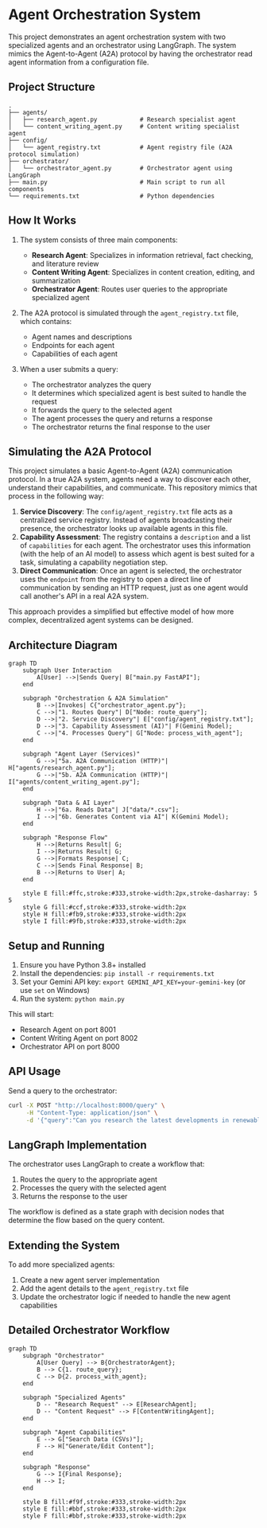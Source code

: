# Agent Orchestration System

This project demonstrates an agent orchestration system with two specialized agents and an orchestrator using LangGraph. The system mimics the Agent-to-Agent (A2A) protocol by having the orchestrator read agent information from a configuration file.

## Project Structure

```
.
├── agents/
│   ├── research_agent.py            # Research specialist agent
│   └── content_writing_agent.py     # Content writing specialist agent
├── config/
│   └── agent_registry.txt           # Agent registry file (A2A protocol simulation)
├── orchestrator/
│   └── orchestrator_agent.py        # Orchestrator agent using LangGraph
├── main.py                          # Main script to run all components
└── requirements.txt                 # Python dependencies
```

## How It Works

1. The system consists of three main components:
   - **Research Agent**: Specializes in information retrieval, fact checking, and literature review
   - **Content Writing Agent**: Specializes in content creation, editing, and summarization
   - **Orchestrator Agent**: Routes user queries to the appropriate specialized agent

2. The A2A protocol is simulated through the `agent_registry.txt` file, which contains:
   - Agent names and descriptions
   - Endpoints for each agent
   - Capabilities of each agent

3. When a user submits a query:
   - The orchestrator analyzes the query
   - It determines which specialized agent is best suited to handle the request
   - It forwards the query to the selected agent
   - The agent processes the query and returns a response
   - The orchestrator returns the final response to the user

## Simulating the A2A Protocol

This project simulates a basic Agent-to-Agent (A2A) communication protocol. In a true A2A system, agents need a way to discover each other, understand their capabilities, and communicate. This repository mimics that process in the following way:

1.  **Service Discovery**: The `config/agent_registry.txt` file acts as a centralized service registry. Instead of agents broadcasting their presence, the orchestrator looks up available agents in this file.
2.  **Capability Assessment**: The registry contains a `description` and a list of `capabilities` for each agent. The orchestrator uses this information (with the help of an AI model) to assess which agent is best suited for a task, simulating a capability negotiation step.
3.  **Direct Communication**: Once an agent is selected, the orchestrator uses the `endpoint` from the registry to open a direct line of communication by sending an HTTP request, just as one agent would call another's API in a real A2A system.

This approach provides a simplified but effective model of how more complex, decentralized agent systems can be designed.

## Architecture Diagram

```mermaid
graph TD
    subgraph User Interaction
        A[User] -->|Sends Query| B["main.py FastAPI"];
    end

    subgraph "Orchestration & A2A Simulation"
        B -->|Invokes| C{"orchestrator_agent.py"};
        C -->|"1. Routes Query"| D["Node: route_query"];
        D -->|"2. Service Discovery"| E["config/agent_registry.txt"];
        D -->|"3. Capability Assessment (AI)"| F(Gemini Model);
        C -->|"4. Processes Query"| G["Node: process_with_agent"];
    end

    subgraph "Agent Layer (Services)"
        G -->|"5a. A2A Communication (HTTP)"| H["agents/research_agent.py"];
        G -->|"5b. A2A Communication (HTTP)"| I["agents/content_writing_agent.py"];
    end

    subgraph "Data & AI Layer"
        H -->|"6a. Reads Data"| J["data/*.csv"];
        I -->|"6b. Generates Content via AI"| K(Gemini Model);
    end

    subgraph "Response Flow"
        H -->|Returns Result| G;
        I -->|Returns Result| G;
        G -->|Formats Response| C;
        C -->|Sends Final Response| B;
        B -->|Returns to User| A;
    end

    style E fill:#ffc,stroke:#333,stroke-width:2px,stroke-dasharray: 5 5
    style G fill:#ccf,stroke:#333,stroke-width:2px
    style H fill:#fb9,stroke:#333,stroke-width:2px
    style I fill:#9fb,stroke:#333,stroke-width:2px
```

## Setup and Running

1. Ensure you have Python 3.8+ installed
2. Install the dependencies: `pip install -r requirements.txt`
3. Set your Gemini API key: `export GEMINI_API_KEY=your-gemini-key` (or use `set` on Windows)
4. Run the system: `python main.py`

This will start:
- Research Agent on port 8001
- Content Writing Agent on port 8002
- Orchestrator API on port 8000

## API Usage

Send a query to the orchestrator:

```bash
curl -X POST "http://localhost:8000/query" \
     -H "Content-Type: application/json" \
     -d '{"query":"Can you research the latest developments in renewable energy and write a summary?"}'
```

## LangGraph Implementation
 
The orchestrator uses LangGraph to create a workflow that:
1. Routes the query to the appropriate agent
2. Processes the query with the selected agent
3. Returns the response to the user

The workflow is defined as a state graph with decision nodes that determine the flow based on the query content.

## Extending the System

To add more specialized agents:
1. Create a new agent server implementation
2. Add the agent details to the `agent_registry.txt` file
3. Update the orchestrator logic if needed to handle the new agent capabilities

## Detailed Orchestrator Workflow

```mermaid
graph TD
    subgraph "Orchestrator"
        A[User Query] --> B{OrchestratorAgent};
        B --> C{1. route_query};
        C --> D{2. process_with_agent};
    end

    subgraph "Specialized Agents"
        D -- "Research Request" --> E[ResearchAgent];
        D -- "Content Request" --> F[ContentWritingAgent];
    end

    subgraph "Agent Capabilities"
        E --> G["Search Data (CSVs)"];
        F --> H["Generate/Edit Content"];
    end

    subgraph "Response"
        G --> I{Final Response};
        H --> I;
    end

    style B fill:#f9f,stroke:#333,stroke-width:2px
    style E fill:#bbf,stroke:#333,stroke-width:2px
    style F fill:#bbf,stroke:#333,stroke-width:2px
```
